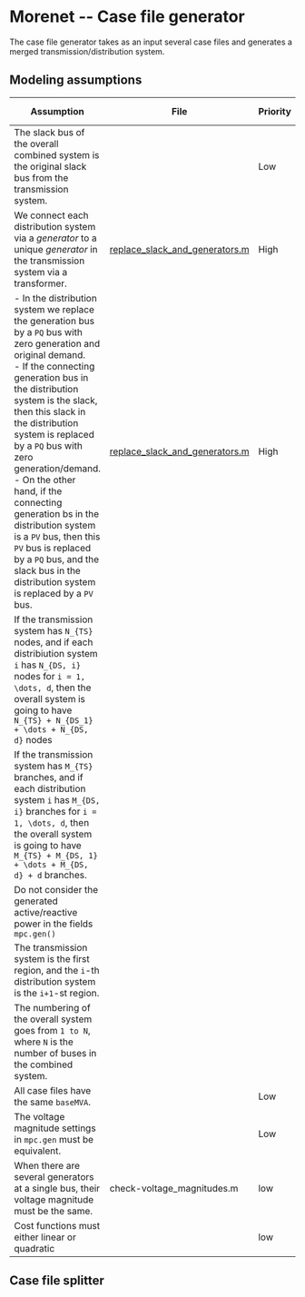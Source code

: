 # Morenet -- Case file generator

The case file generator takes as an input several case files and generates a merged transmission/distribution system.

## Modeling assumptions

| Assumption | File | Priority | Effect on code |
| --- | --- | --- | --- |
| The slack bus of the overall combined system is the original slack bus from the transmission system. |  | Low | Marginal |
| We connect each distribution system via a *generator* to a unique *generator* in the transmission system via a transformer.|  [replace_slack_and_generators.m](https://iai-vcs.iai.kit.edu/advancedcontrol/code/morenet/blob/master/fun/mergefuns/replace_slack_and_generators.m)| High | Fair |
|- In the distribution system we replace the generation bus by a `PQ` bus with zero generation and original demand.<br>- If the connecting generation bus in the distribution system is the slack, then this slack in the distribution system is replaced by a `PQ` bus with zero generation/demand.<br>- On the other hand, if the connecting generation bs in the distribution system is a `PV` bus, then this `PV` bus is replaced by a `PQ` bus, and the slack bus in the distribution system is replaced by a `PV` bus.| [replace_slack_and_generators.m](https://iai-vcs.iai.kit.edu/advancedcontrol/code/morenet/blob/master/fun/mergefuns/replace_slack_and_generators.m)| High | Fair |
|If the transmission system has `N_{TS}` nodes, and if each distribiution system `i` has `N_{DS, i}` nodes for `i = 1, \dots, d`, then the overall system is going to have `N_{TS} + N_{DS_1} + \dots + N_{DS, d}` nodes|
| If the transmission system has `M_{TS}` branches, and if each distribution system `i` has `M_{DS, i}` branches for `i = 1, \dots, d`, then the overall system is going to have `M_{TS} + M_{DS, 1} + \dots + M_{DS, d} + d` branches.|
|Do not consider the generated active/reactive power in the fields `mpc.gen()`|
|The transmission system is the first region, and the `i`-th distribution system is the `i+1`-st region.|
|The numbering of the overall system goes from `1 to N`, where `N` is the number of buses in the combined system.|
|All case files have the same `baseMVA`.| | Low | Marginal |
|The voltage magnitude settings in `mpc.gen` must be equivalent.| | Low | Marginal |
| When there are several generators at a single bus, their voltage magnitude must be the same. | check-voltage_magnitudes.m | low | marginal |
| Cost functions must either linear or quadratic | | low |

## Case file splitter